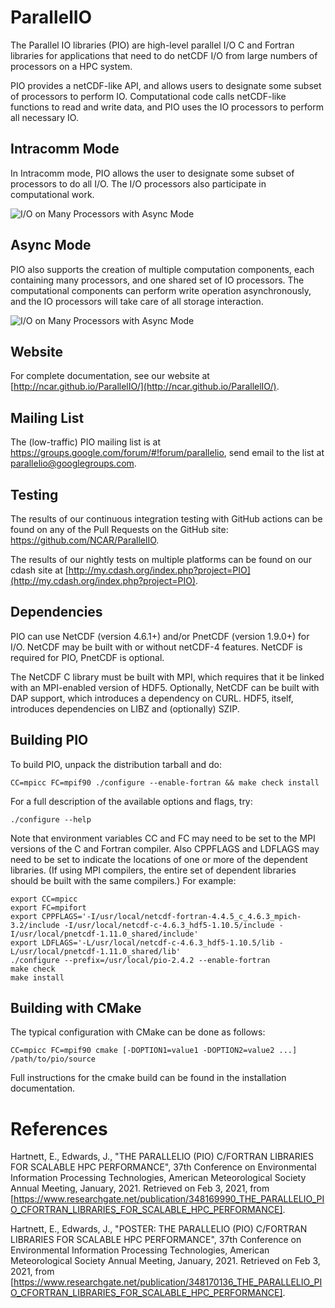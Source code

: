 # ParallelIO

The Parallel IO libraries (PIO) are high-level parallel I/O C and
Fortran libraries for applications that need to do netCDF I/O from
large numbers of processors on a HPC system.

PIO provides a netCDF-like API, and allows users to designate some
subset of processors to perform IO. Computational code calls
netCDF-like functions to read and write data, and PIO uses the IO
processors to perform all necessary IO.

## Intracomm Mode

In Intracomm mode, PIO allows the user to designate some subset of
processors to do all I/O. The I/O processors also participate in
computational work.

![I/O on Many Processors with Async
 Mode](./doc/images/I_O_on_Many_Intracomm.png)

## Async Mode

PIO also supports the creation of multiple computation components,
each containing many processors, and one shared set of IO
processors. The computational components can perform write operation
asynchronously, and the IO processors will take care of all storage
interaction.

![I/O on Many Processors with Async
 Mode](./doc/images/I_O_on_Many_Async.png)

## Website

For complete documentation, see our website at
[http://ncar.github.io/ParallelIO/](http://ncar.github.io/ParallelIO/).

## Mailing List

The (low-traffic) PIO mailing list is at
https://groups.google.com/forum/#!forum/parallelio, send email to the
list at parallelio@googlegroups.com.

## Testing

The results of our continuous integration testing with GitHub actions
can be found on any of the Pull Requests on the GitHub site:
https://github.com/NCAR/ParallelIO.

The results of our nightly tests on multiple platforms can be found on
our cdash site at
[http://my.cdash.org/index.php?project=PIO](http://my.cdash.org/index.php?project=PIO).

## Dependencies

PIO can use NetCDF (version 4.6.1+) and/or PnetCDF (version 1.9.0+)
for I/O. NetCDF may be built with or without netCDF-4 features. NetCDF
is required for PIO, PnetCDF is optional.

The NetCDF C library must be built with MPI, which requires that it be
linked with an MPI-enabled version of HDF5. Optionally, NetCDF can be
built with DAP support, which introduces a dependency on CURL.  HDF5,
itself, introduces dependencies on LIBZ and (optionally) SZIP.

## Building PIO

To build PIO, unpack the distribution tarball and do:

```
CC=mpicc FC=mpif90 ./configure --enable-fortran && make check install
```

For a full description of the available options and flags, try:
```
./configure --help
```

Note that environment variables CC and FC may need to be set to the
MPI versions of the C and Fortran compiler. Also CPPFLAGS and LDFLAGS
may need to be set to indicate the locations of one or more of the
dependent libraries. (If using MPI compilers, the entire set of
dependent libraries should be built with the same compilers.) For
example:

```
export CC=mpicc
export FC=mpifort
export CPPFLAGS='-I/usr/local/netcdf-fortran-4.4.5_c_4.6.3_mpich-3.2/include -I/usr/local/netcdf-c-4.6.3_hdf5-1.10.5/include -I/usr/local/pnetcdf-1.11.0_shared/include'
export LDFLAGS='-L/usr/local/netcdf-c-4.6.3_hdf5-1.10.5/lib -L/usr/local/pnetcdf-1.11.0_shared/lib'
./configure --prefix=/usr/local/pio-2.4.2 --enable-fortran
make check
make install
```

## Building with CMake

The typical configuration with CMake can be done as follows:

```
CC=mpicc FC=mpif90 cmake [-DOPTION1=value1 -DOPTION2=value2 ...] /path/to/pio/source
```

Full instructions for the cmake build can be found in the installation
documentation.

# References

Hartnett, E., Edwards, J., "THE PARALLELIO (PIO) C/FORTRAN LIBRARIES
FOR SCALABLE HPC PERFORMANCE", 37th Conference on Environmental
Information Processing Technologies, American Meteorological Society
Annual Meeting, January, 2021. Retrieved on Feb 3, 2021, from
[https://www.researchgate.net/publication/348169990_THE_PARALLELIO_PIO_CFORTRAN_LIBRARIES_FOR_SCALABLE_HPC_PERFORMANCE].

Hartnett, E., Edwards, J., "POSTER: THE PARALLELIO (PIO) C/FORTRAN LIBRARIES
FOR SCALABLE HPC PERFORMANCE", 37th Conference on Environmental
Information Processing Technologies, American Meteorological Society
Annual Meeting, January, 2021. Retrieved on Feb 3, 2021, from
[https://www.researchgate.net/publication/348170136_THE_PARALLELIO_PIO_CFORTRAN_LIBRARIES_FOR_SCALABLE_HPC_PERFORMANCE].
